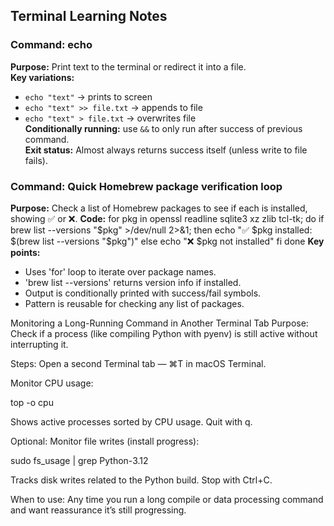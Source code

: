 ## Terminal Learning Notes

### Command: echo
**Purpose:** Print text to the terminal or redirect it into a file.  
**Key variations:**  
- `echo "text"` → prints to screen  
- `echo "text" >> file.txt` → appends to file  
- `echo "text" > file.txt` → overwrites file  
**Conditionally running:** use `&&` to only run after success of previous command.  
**Exit status:** Almost always returns success itself (unless write to file fails).



### Command: Quick Homebrew package verification loop
**Purpose:** Check a list of Homebrew packages to see if each is installed, showing ✅ or ❌.
**Code:**
for pkg in openssl readline sqlite3 xz zlib tcl-tk; do
  if brew list --versions "$pkg" >/dev/null 2>&1; then
    echo "✅ $pkg installed: $(brew list --versions "$pkg")"
  else
    echo "❌ $pkg not installed"
  fi
done
**Key points:**
- Uses 'for' loop to iterate over package names.
- 'brew list --versions' returns version info if installed.
- Output is conditionally printed with success/fail symbols.
- Pattern is reusable for checking any list of packages.



Monitoring a Long-Running Command in Another Terminal Tab
Purpose: Check if a process (like compiling Python with pyenv) is still active without interrupting it.

Steps:
Open a second Terminal tab — ⌘T in macOS Terminal.

Monitor CPU usage:

top -o cpu

Shows active processes sorted by CPU usage.
Quit with q.

Optional: Monitor file writes (install progress):

sudo fs_usage | grep Python-3.12

Tracks disk writes related to the Python build.
Stop with Ctrl+C.

When to use:
Any time you run a long compile or data processing command and want reassurance it’s still progressing.